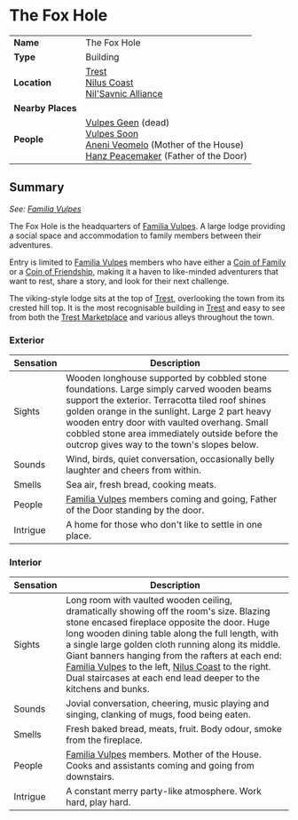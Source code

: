# The Fox Hole

|||
| --- | --- |
| **Name** | The Fox Hole | place.4
| **Type** | Building |
| **Location** | [Trest](../towns/trest.md)<br>[Nilus Coast](../../civilisations/nilsavnic-alliance/states/nilus-coast.md)<br>[Nil'Savnic Alliance](../../civilisations/nilsavnic-alliance/nilsavnic-alliance.md) |
| **Nearby Places** | |
| **People** | [Vulpes Geen](../../characters/vulpes-geen.md) (dead)<br>[Vulpes Soon](../../characters/vulpes-soon.md)<br>[Aneni Veomelo](../../characters/aneni-veomelo.md) (Mother of the House)<br>[Hanz Peacemaker](../../characters/hanz-peacemaker.md) (Father of the Door) |

## Summary

*See: [Familia Vulpes](../../organisations/familia-vulpes.md)*

The Fox Hole is the headquarters of [Familia Vulpes](../../organisations/familia-vulpes.md). A large lodge providing a social space and accommodation to family members between their adventures.

Entry is limited to [Familia Vulpes](../../organisations/familia-vulpes.md) members who have either a [Coin of Family](../../items/coins/coin-of-family.md) or a [Coin of Friendship](../../items/coins/coin-of-friendship.md), making it a haven to like-minded adventurers that want to rest, share a story, and look for their next challenge.

The viking-style lodge sits at the top of [Trest](../towns/trest.md), overlooking the town from its crested hill top. It is the most recognisable building in [Trest](../towns/trest.md) and easy to see from both the [Trest Marketplace](../structures/trest-marketplace.md) and various alleys throughout the town.

### Exterior

| Sensation | Description |
| ---- | --- |
| Sights | Wooden longhouse supported by cobbled stone foundations. Large simply carved wooden beams support the exterior. Terracotta tiled roof shines golden orange in the sunlight. Large 2 part heavy wooden entry door with vaulted overhang. Small cobbled stone area immediately outside before the outcrop gives way to the town's slopes below. |
| Sounds | Wind, birds, quiet conversation, occasionally belly laughter and cheers from within. |
| Smells | Sea air, fresh bread, cooking meats. |
| People | [Familia Vulpes](../../organisations/familia-vulpes.md) members coming and going, Father of the Door standing by the door. |
| Intrigue | A home for those who don't like to settle in one place. |

### Interior

| Sensation | Description |
| ---- | --- |
| Sights | Long room with vaulted wooden ceiling, dramatically showing off the room's size. Blazing stone encased fireplace opposite the door. Huge long wooden dining table along the full length, with a single large golden cloth running along its middle. Giant banners hanging from the rafters at each end: [Familia Vulpes](../../organisations/familia-vulpes.md) to the left, [Nilus Coast](../../civilisations/nilsavnic-alliance/states/nilus-coast.md) to the right. Dual staircases at each end lead deeper to the kitchens and bunks. |
| Sounds | Jovial conversation, cheering, music playing and singing, clanking of mugs, food being eaten. |
| Smells | Fresh baked bread, meats, fruit. Body odour, smoke from the fireplace. |
| People | [Familia Vulpes](../../organisations/familia-vulpes.md) members. Mother of the House. Cooks and assistants coming and going from downstairs. |
| Intrigue | A constant merry party-like atmosphere. Work hard, play hard. |

